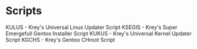 # Scripts

KULUS - Krey's Universal Linux Updater Script
KSEGIS - Krey's Super Emergefull Gentoo Installer Script
KUKUS - Krey's Universal Kernel Updater Script
KGCHS - Krey's Gentoo CHroot Script
